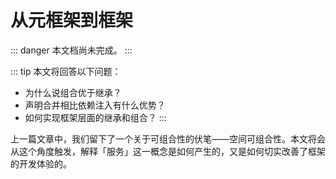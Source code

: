 # 从元框架到框架

::: danger
本文档尚未完成。
:::

::: tip
本文将回答以下问题：

- 为什么说组合优于继承？
- 声明合并相比依赖注入有什么优势？
- 如何实现框架层面的继承和组合？
:::

上一篇文章中，我们留下了一个关于可组合性的伏笔——空间可组合性。本文将会从这个角度触发，解释「服务」这一概念是如何产生的，又是如何切实改善了框架的开发体验的。
